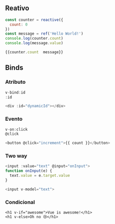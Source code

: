 ## Reativo

```javascript
const counter = reactive({
  count: 0
})
const message = ref('Hello World!')
console.log(counter.count)
console.log(message.value)

{{counter.count  message}}
```
## Binds

### Atributo
```javascript
v-bind:id 
:id

<div :id="dynamicId"></div>
```

### Evento
```javascript
v-on:click
@click

<button @click="increment">{{ count }}</button>
```

### Two way
```javascript
<input :value="text" @input="onInput">
function onInput(e) {
  text.value = e.target.value
}

<input v-model="text">
```

### Condicional
```vue
<h1 v-if="awesome">Vue is awesome!</h1>
<h1 v-else>Oh no 😢</h1>
```
